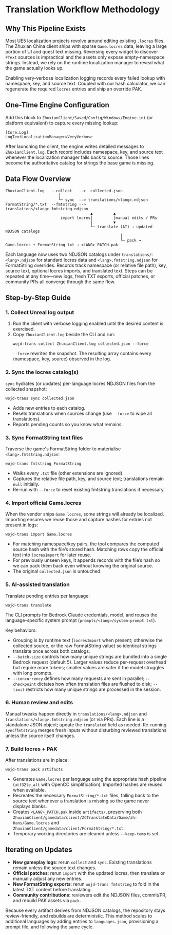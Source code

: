 # Translation Workflow Methodology

## Why This Pipeline Exists
Most UE5 localization projects revolve around editing existing `.locres` files. The Zhuxian China client ships with sparse `Game.locres` data, leaving a large portion of UI and quest text missing. Reversing every widget to discover `FText` sources is impractical and the assets only expose empty-namespace strings. Instead, we rely on the runtime localization manager to reveal what the game actually looks up.

Enabling very-verbose localization logging records every failed lookup with namespace, key, and source text. Coupled with our hash calculator, we can regenerate the required `locres` entries and ship an override PAK.

## One-Time Engine Configuration
Add this block to `ZhuxianClient/Saved/Config/Windows/Engine.ini` (or platform equivalent) to capture every missing lookup:

```
[Core.Log]
LogTextLocalizationManager=VeryVerbose
```

After launching the client, the engine writes detailed messages to `ZhuxianClient.log`. Each record includes namespace, key, and source text whenever the localization manager falls back to source. Those lines become the authoritative catalog for strings the base game is missing.

## Data Flow Overview
```
ZhuxianClient.log   --collect   -->  collected.json
                       │
                       └─ sync  --> translations/<lang>.ndjson
FormatString/*.txt  --fmtstring --> translations/<lang>.fmtstring.ndjson
                                     ▲         ▲
                        import locres│         │manual edits / PRs
                                     │         ▼
                                     └─ translate (AI) → updated NDJSON catalogs
                                                  │
                                                  └─ pack → Game.locres + FormatString txt → <LANG>_PATCH.pak
```

Each language now uses two NDJSON catalogs under `translations/`: `<lang>.ndjson` for standard locres data and `<lang>.fmtstring.ndjson` for FormatString overrides. Records track namespace (or relative file path), key, source text, optional locres imports, and translated text. Steps can be repeated at any time—new logs, fresh TXT exports, official patches, or community PRs all converge through the same flow.

## Step-by-Step Guide

### 1. Collect Unreal log output
1. Run the client with verbose logging enabled until the desired content is exercised.
2. Copy `ZhuxianClient.log` beside the CLI and run:
   ```
   wojd-trans collect ZhuxianClient.log collected.json --force
   ```
   `--force` rewrites the snapshot. The resulting array contains every (namespace, key, source) observed in the log.

### 2. Sync the locres catalog(s)
`sync` hydrates (or updates) per-language locres NDJSON files from the collected snapshot:
```
wojd-trans sync collected.json
```
- Adds new entries to each catalog.
- Resets translations when sources change (use `--force` to wipe all translations).
- Reports pending counts so you know what remains.

### 3. Sync FormatString text files
Traverse the game's FormatString folder to materialise `<lang>.fmtstring.ndjson`:
```
wojd-trans fmtstring FormatString
```
- Walks every `.txt` file (other extensions are ignored).
- Captures the relative file path, key, and source text; translations remain `null` initially.
- Re-run with `--force` to reset existing fmtstring translations if necessary.

### 4. Import official Game.locres
When the vendor ships `Game.locres`, some strings will already be localized. Importing ensures we reuse those and capture hashes for entries not present in logs:
```
wojd-trans import Game.locres
```
- For matching namespace/key pairs, the tool compares the computed source hash with the file’s stored hash. Matching rows copy the official text into `locresImport` for later reuse.
- For previously unseen keys, it appends records with the file’s hash so we can pack them back even without knowing the original source.
- The original `collected.json` is untouched.

### 5. AI-assisted translation
Translate pending entries per language:
```
wojd-trans translate
```
The CLI prompts for Bedrock Claude credentials, model, and reuses the language-specific system prompt (`prompts/<lang>/system-prompt.txt`).

Key behaviors:
- Grouping is by runtime text (`locresImport` when present; otherwise the collected source, or the raw FormatString value) so identical strings translate once across both catalogs.
- `--batch-size` controls how many unique strings are bundled into a single Bedrock request (default 5). Larger values reduce per-request overhead but require more tokens; smaller values are safer if the model struggles with long prompts.
- `--concurrency` defines how many requests are sent in parallel; `--checkpoint` dictates how often translation files are flushed to disk; `--limit` restricts how many unique strings are processed in the session.

### 6. Human review and edits
Manual tweaks happen directly in `translations/<lang>.ndjson` and `translations/<lang>.fmtstring.ndjson` (or via PRs). Each line is a standalone JSON object; update the `translated` field as needed. Re-running `sync`/`fmtstring` merges fresh inputs without disturbing reviewed translations unless the source itself changes.

### 7. Build locres + PAK
After translations are in place:
```
wojd-trans pack artifacts
```
- Generates `Game.locres` per language using the appropriate hash pipeline (`utf32le_alt` with OpenCC simplification). Imported hashes are reused when available.
- Recreates the necessary `FormatString/*.txt` files, falling back to the source text whenever a translation is missing so the game never displays blanks.
- Creates `<LANG>_PATCH.pak` inside `artifacts/`, preserving both `ZhuxianClient/gamedata/client/ZCTranslateData/Game/zh-Hans/Game.locres` and `ZhuxianClient/gamedata/client/FormatString/*.txt`.
- Temporary working directories are cleaned unless `--keep-temp` is set.

## Iterating on Updates
- **New gameplay logs**: rerun `collect` and `sync`. Existing translations remain unless the source text changes.
- **Official patches**: rerun `import` with the updated locres, then translate or manually adjust any new entries.
- **New FormatString exports**: rerun `wojd-trans fmtstring` to fold in the latest TXT content before translating.
- **Community contributions**: reviewers edit the NDJSON files, commit/PR, and rebuild PAK assets via `pack`.

Because every artifact derives from NDJSON catalogs, the repository stays review-friendly, and rebuilds are deterministic. This method scales to additional languages by adding entries to `languages.json`, provisioning a prompt file, and following the same cycle.
